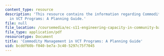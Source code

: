 ```yaml
---
content_type: resource
description: 'This resource contains the information regarding Commodity Management
  in VCT Programs: A Planning Guide.'
file: null
file_location: /coursemedia/ec-s11-engineering-capacity-in-community-based-healthcare-fall-2005/bcddf60bf040be7a3c405297c75f7045_MITEC_S11F05_vct_rpm.pdf
file_type: application/pdf
resourcetype: Document
title: 'Commodity Management in VCT Programs: A Planning Guide'
uid: bcddf60b-f040-be7a-3c40-5297c75f7045
---
```

